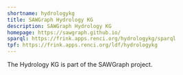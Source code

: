 ```yaml
---
shortname: hydrologykg
title: SAWGraph Hydrology KG
description: SAWGraph Hydrology KG
homepage: https://sawgraph.github.io/
sparql: https://frink.apps.renci.org/hydrologykg/sparql
tpf: https://frink.apps.renci.org/ldf/hydrologykg
---
```


The Hydrology KG is part of the SAWGraph project.
